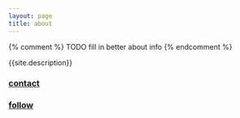 ```yaml
---
layout: page
title: about
---
```

{% comment %}
TODO fill in better about info
{% endcomment %}

{{site.description}}


### [contact](mailto:hutter.zyxww@gmail.com)

### [follow](/feed.xml)
